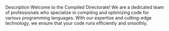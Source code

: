 Description
Welcome to the Compiled Directorate! We are a dedicated team of professionals who specialize in compiling and optimizing code for various programming languages. With our expertise and cutting-edge technology, we ensure that your code runs efficiently and smoothly.

